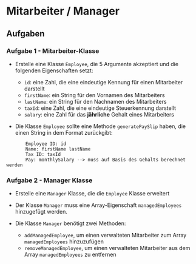 # Mitarbeiter / Manager

## Aufgaben

### Aufgabe 1 - Mitarbeiter-Klasse

- Erstelle eine Klasse `Employee`, die 5 Argumente akzeptiert und die folgenden Eigenschaften setzt:

  - `id`: eine Zahl, die eine eindeutige Kennung für einen Mitarbeiter darstellt
  - `firstName`: ein String für den Vornamen des Mitarbeiters
  - `lastName`: ein String für den Nachnamen des Mitarbeiters
  - `taxId`: eine Zahl, die eine eindeutige Steuerkennung darstellt
  - `salary`: eine Zahl für das **jährliche** Gehalt eines Mitarbeiters

- Die Klasse `Employee` sollte eine Methode `generatePaySlip` haben, die einen String in dem Format zurückgibt:

```
       Employee ID: id
       Name: firstName lastName
       Tax ID: taxId
       Pay: monthlySalary --> muss auf Basis des Gehalts berechnet werden
```

### Aufgabe 2 - Manager Klasse

- Erstelle eine `Manager` Klasse, die die `Employee` Klasse erweitert

- Der Klasse `Manager` muss eine Array-Eigenschaft `managedEmployees` hinzugefügt werden.

- Die Klasse `Manager` benötigt zwei Methoden:
   - `addManagedEmployee`, um einen verwalteten Mitarbeiter zum Array `managedEmployees` hinzuzufügen
   - `removeManagedEmployee`, um einen verwalteten Mitarbeiter aus dem Array `managedEmployees` zu entfernen